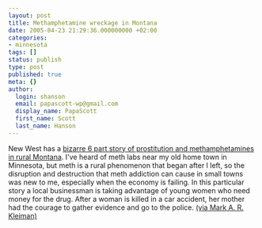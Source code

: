 ```yaml
---
layout: post
title: Methamphetamine wreckage in Montana
date: 2005-04-23 21:29:36.000000000 +02:00
categories:
- minnesota
tags: []
status: publish
type: post
published: true
meta: {}
author:
  login: shanson
  email: papascott-wp@gmail.com
  display_name: PapaScott
  first_name: Scott
  last_name: Hanson
---
```

<p>New West has a <a href="http://www.newwest.net/index.php/main/article/546" title="New West Network | Part 1: Inside the World of the 'Dasen Girls'">bizarre 6 part story of prostitution and methamphetamines in rural Montana</a>. I've heard of meth labs near my old home town in Minnesota, but meth is a rural phenomenon that began after I left, so the disruption and destruction that meth addiction can cause in small towns was new to me, especially when the economy is failing. In this particular story a local businessman is taking advantage of young women who need money for the drug. After a woman is killed in a car accident, her mother had the courage to gather evidence and go to the police. <a href="http://www.markarkleiman.com/archives/_/2005/04/methamphetamine_wreckage_in_montana.php" title="Mark A. R. Kleiman: Methamphetamine wreckage in Montana">(via Mark A. R. Kleiman)</a></p>
